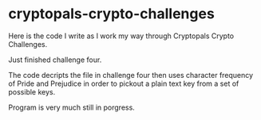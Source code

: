 # cryptopals-crypto-challenges
Here is the code I write as I work my way through Cryptopals Crypto Challenges. 

Just finished challenge four. 

The code decripts the file in challenge four then uses character frequency of Pride and Prejudice in order to pickout a plain text key from a set of possible keys.

Program is very much still in porgress.
